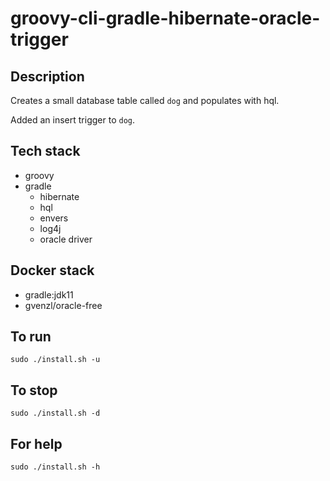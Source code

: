 # groovy-cli-gradle-hibernate-oracle-trigger

## Description
Creates a small database table
called `dog` and populates with hql.

Added an insert trigger to `dog`.

## Tech stack
- groovy
- gradle
  - hibernate
  - hql
  - envers
  - log4j
  - oracle driver

## Docker stack
- gradle:jdk11
- gvenzl/oracle-free

## To run
`sudo ./install.sh -u`

## To stop
`sudo ./install.sh -d`

## For help
`sudo ./install.sh -h`
